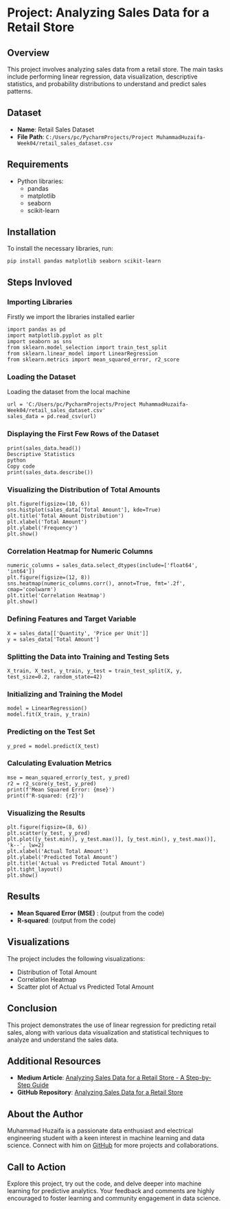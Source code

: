 # Project: Analyzing Sales Data for a Retail Store

## Overview
This project involves analyzing sales data from a retail store. The main tasks include performing linear regression, data visualization, descriptive statistics, and probability distributions to understand and predict sales patterns.

## Dataset
- **Name**: Retail Sales Dataset
- **File Path**: `C:/Users/pc/PycharmProjects/Project MuhammadHuzaifa-Week04/retail_sales_dataset.csv`

## Requirements
- Python libraries:
  - pandas
  - matplotlib
  - seaborn
  - scikit-learn

## Installation
To install the necessary libraries, run:

    pip install pandas matplotlib seaborn scikit-learn

## Steps Invloved

### Importing Libraries
Firstly we import the libraries installed earlier

    import pandas as pd
    import matplotlib.pyplot as plt
    import seaborn as sns
    from sklearn.model_selection import train_test_split
    from sklearn.linear_model import LinearRegression
    from sklearn.metrics import mean_squared_error, r2_score

### Loading the Dataset
Loading the dataset from the local machine

    url = 'C:/Users/pc/PycharmProjects/Project MuhammadHuzaifa-Week04/retail_sales_dataset.csv'
    sales_data = pd.read_csv(url)

### Displaying the First Few Rows of the Dataset

    print(sales_data.head())
    Descriptive Statistics
    python
    Copy code
    print(sales_data.describe())

### Visualizing the Distribution of Total Amounts
    plt.figure(figsize=(10, 6))
    sns.histplot(sales_data['Total Amount'], kde=True)
    plt.title('Total Amount Distribution')
    plt.xlabel('Total Amount')
    plt.ylabel('Frequency')
    plt.show()
    
### Correlation Heatmap for Numeric Columns
    numeric_columns = sales_data.select_dtypes(include=['float64', 'int64'])
    plt.figure(figsize=(12, 8))
    sns.heatmap(numeric_columns.corr(), annot=True, fmt='.2f', cmap='coolwarm')
    plt.title('Correlation Heatmap')
    plt.show()
### Defining Features and Target Variable
    X = sales_data[['Quantity', 'Price per Unit']]
    y = sales_data['Total Amount']

### Splitting the Data into Training and Testing Sets
    X_train, X_test, y_train, y_test = train_test_split(X, y, test_size=0.2, random_state=42)
### Initializing and Training the Model
    model = LinearRegression()
    model.fit(X_train, y_train)
### Predicting on the Test Set
    y_pred = model.predict(X_test)
### Calculating Evaluation Metrics
    mse = mean_squared_error(y_test, y_pred)
    r2 = r2_score(y_test, y_pred)
    print(f'Mean Squared Error: {mse}')
    print(f'R-squared: {r2}')
### Visualizing the Results
    plt.figure(figsize=(8, 6))
    plt.scatter(y_test, y_pred)
    plt.plot([y_test.min(), y_test.max()], [y_test.min(), y_test.max()], 'k--', lw=2)
    plt.xlabel('Actual Total Amount')
    plt.ylabel('Predicted Total Amount')
    plt.title('Actual vs Predicted Total Amount')
    plt.tight_layout()
    plt.show()
## Results
  - **Mean Squared Error (MSE)** : (output from the code)
  - **R-squared**: (output from the code)
## Visualizations
The project includes the following visualizations:

  - Distribution of Total Amount
  - Correlation Heatmap
  - Scatter plot of Actual vs Predicted Total Amount

## Conclusion
This project demonstrates the use of linear regression for predicting retail sales, along with various data visualization and statistical techniques to analyze and understand the sales data.

## Additional Resources

- **Medium Article**: [Analyzing Sales Data for a Retail Store - A Step-by-Step Guide](https://medium.com/@mhuzaifa287e/analyzing-sales-data-for-a-retail-store-a-step-by-step-guide-1edac1024cd5)
- **GitHub Repository**: [Analyzing Sales Data for a Retail Store](https://github.com/MHUZAIFAM/100DaysOfBytewise/tree/main/Project%20MuhammadHuzaifa-Week04)

## About the Author
Muhammad Huzaifa is a passionate data enthusiast and electrical engineering student with a keen interest in machine learning and data science. Connect with him on [GitHub](https://github.com/MHUZAIFAM) for more projects and collaborations.


## Call to Action
Explore this project, try out the code, and delve deeper into machine learning for predictive analytics. Your feedback and comments are highly encouraged to foster learning and community engagement in data science.
